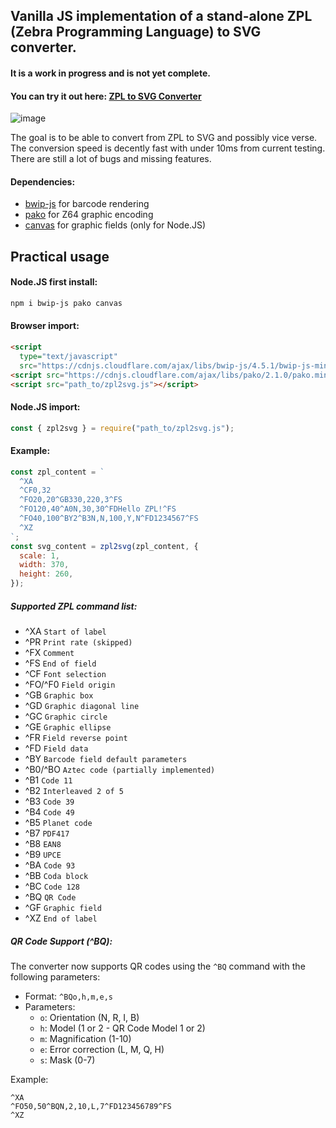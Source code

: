 ## Vanilla JS implementation of a stand-alone ZPL (Zebra Programming Language) to SVG converter.

#### It is a work in progress and is not yet complete.

#### You can try it out here: [ZPL to SVG Converter](https://jozo132.github.io/zpl2svg/)

![image](https://github.com/user-attachments/assets/33841a00-f7b7-4deb-ac3d-811db46edce3)

The goal is to be able to convert from ZPL to SVG and possibly vice verse.
The conversion speed is decently fast with under 10ms from current testing.
There are still a lot of bugs and missing features.

#### Dependencies:

- [bwip-js](https://www.npmjs.com/package/bwip-js) for barcode rendering
- [pako](https://github.com/nodeca/pako) for Z64 graphic encoding
- [canvas](https://www.npmjs.com/package/canvas) for graphic fields (only for Node.JS)

## Practical usage

#### Node.JS first install:

```sh
npm i bwip-js pako canvas
```

#### Browser import:

```html
<script
  type="text/javascript"
  src="https://cdnjs.cloudflare.com/ajax/libs/bwip-js/4.5.1/bwip-js-min.js"></script>
<script src="https://cdnjs.cloudflare.com/ajax/libs/pako/2.1.0/pako.min.js"></script>
<script src="path_to/zpl2svg.js"></script>
```

#### Node.JS import:

```js
const { zpl2svg } = require("path_to/zpl2svg.js");
```

#### Example:

```js
const zpl_content = `
  ^XA
  ^CF0,32
  ^FO20,20^GB330,220,3^FS
  ^FO120,40^A0N,30,30^FDHello ZPL!^FS
  ^FO40,100^BY2^B3N,N,100,Y,N^FD1234567^FS
  ^XZ
`;
const svg_content = zpl2svg(zpl_content, {
  scale: 1,
  width: 370,
  height: 260,
});
```

##### Supported ZPL command list:

- ^XA `Start of label`
- ^PR `Print rate (skipped)`
- ^FX `Comment`
- ^FS `End of field`
- ^CF `Font selection`
- ^FO/^F0 `Field origin`
- ^GB `Graphic box`
- ^GD `Graphic diagonal line`
- ^GC `Graphic circle`
- ^GE `Graphic ellipse`
- ^FR `Field reverse point`
- ^FD `Field data`
- ^BY `Barcode field default parameters`
- ^B0/^BO `Aztec code (partially implemented)`
- ^B1 `Code 11`
- ^B2 `Interleaved 2 of 5`
- ^B3 `Code 39`
- ^B4 `Code 49`
- ^B5 `Planet code`
- ^B7 `PDF417`
- ^B8 `EAN8`
- ^B9 `UPCE`
- ^BA `Code 93`
- ^BB `Coda block`
- ^BC `Code 128`
- ^BQ `QR Code`
- ^GF `Graphic field`
- ^XZ `End of label`

##### QR Code Support (^BQ):

The converter now supports QR codes using the `^BQ` command with the following parameters:

- Format: `^BQo,h,m,e,s`
- Parameters:
  - `o`: Orientation (N, R, I, B)
  - `h`: Model (1 or 2 - QR Code Model 1 or 2)
  - `m`: Magnification (1-10)
  - `e`: Error correction (L, M, Q, H)
  - `s`: Mask (0-7)

Example:

```zpl
^XA
^FO50,50^BQN,2,10,L,7^FD123456789^FS
^XZ
```
